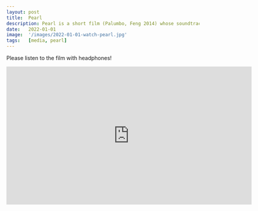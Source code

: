 ```yaml
---
layout: post
title:  Pearl
description: Pearl is a short film (Palumbo, Feng 2014) whose soundtrack was redesigned as part of our project in 2016. The soundtrack uses the EAD principles to provide an accessible experience for visually impaired audiences, that is based on creative sound design practices, including binaural audio and first person narration.
date:   2022-01-01 
image:  '/images/2022-01-01-watch-pearl.jpg'
tags:   [media, pearl]
---
```


Please listen to the film with headphones!

<iframe src="https://player.vimeo.com/video/445572886?h=608cbbdeca" width="640" height="360" frameborder="0" allow="autoplay; fullscreen; picture-in-picture" allowfullscreen></iframe>